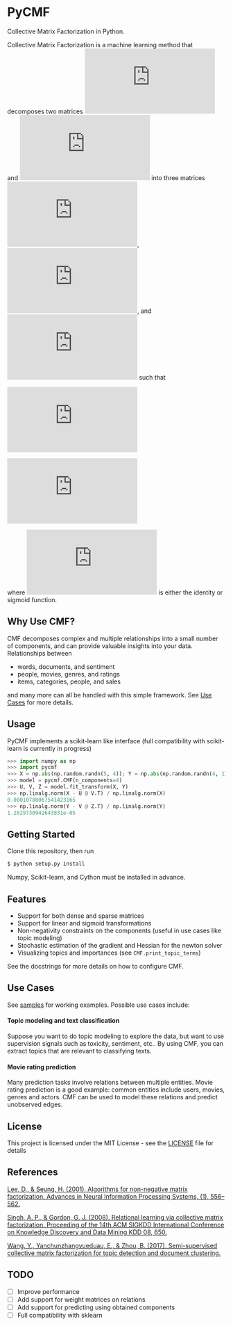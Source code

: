 # PyCMF
Collective Matrix Factorization in Python.

Collective Matrix Factorization is a machine learning method that decomposes two matrices
 ![equation](http://latex.codecogs.com/gif.latex?X) and ![equation](http://latex.codecogs.com/gif.latex?Y) into three matrices
 ![equation](http://latex.codecogs.com/gif.latex?U), ![equation](http://latex.codecogs.com/gif.latex?V), and
 ![equation](http://latex.codecogs.com/gif.latex?Z)
 such that

![equation](http://latex.codecogs.com/gif.latex?X%20%5Capprox%20f%28UV%5ET%29)  

![equation](http://latex.codecogs.com/gif.latex?Y%20%5Capprox%20f%28VZ%5ET%29)

where ![equation](http://latex.codecogs.com/gif.latex?f) is either the identity or sigmoid function.

## Why Use CMF?
CMF decomposes complex and multiple relationships into a small number of components, and can provide valuable insights into your data. Relationships between
- words, documents, and sentiment
- people, movies, genres, and ratings
- items, categories, people, and sales

and many more can all be handled with this simple framework.
See [Use Cases](https://github.com/smn-ailab/PyCMF#use-cases) for more details.

## Usage
PyCMF implements a scikit-learn like interface (full compatibility with scikit-learn is currently in progress)

```python
>>> import numpy as np                                                                                          
>>> import pycmf
>>> X = np.abs(np.random.randn(5, 4)); Y = np.abs(np.random.randn(4, 1))
>>> model = pycmf.CMF(n_components=4)
>>> U, V, Z = model.fit_transform(X, Y)
>>> np.linalg.norm(X - U @ V.T) / np.linalg.norm(X)
0.00010788067541423165
>>> np.linalg.norm(Y - V @ Z.T) / np.linalg.norm(Y)
1.2829730942643831e-05
```

## Getting Started
Clone this repository, then run
```bash
$ python setup.py install
```
Numpy, Scikit-learn, and Cython must be installed in advance.

## Features
- Support for both dense and sparse matrices
- Support for linear and sigmoid transformations
- Non-negativity constraints on the components (useful in use cases like topic modeling)
- Stochastic estimation of the gradient and Hessian for the newton solver
- Visualizing topics and importances (see `CMF.print_topic_terms`)

See the docstrings for more details on how to configure CMF.

## Use Cases
See [samples](samples) for working examples.
Possible use cases include:

#### Topic modeling and text classification
Suppose you want to do topic modeling to explore the data, but want to use supervision signals such as toxicity, sentiment, etc.. By using CMF, you can extract topics that are relevant to classifying texts.

#### Movie rating prediction
Many prediction tasks involve relations between multiple entities. Movie rating prediction is a good example: common entities include users, movies, genres and actors. CMF can be used to model these relations and predict unobserved edges.

## License
This project is licensed under the MIT License - see the [LICENSE](LICENSE) file for details

## References
[Lee, D., & Seung, H. (2001). Algorithms for non-negative matrix factorization.
Advances in Neural Information Processing Systems, (1), 556–562.](https://doi.org/10.1109/IJCNN.2008.4634046)

[Singh, A. P., & Gordon, G. J. (2008). Relational learning via collective matrix factorization.
Proceeding of the 14th ACM SIGKDD International Conference on Knowledge Discovery and Data Mining
KDD 08, 650.](http://www.cs.cmu.edu/~ggordon/singh-gordon-kdd-factorization.pdf)

[Wang, Y., Yanchunzhangvueduau, E., & Zhou, B. (2017).
Semi-supervised collective matrix factorization for topic detection and document clustering.](http://ieeexplore.ieee.org/document/8005460/)

## TODO
- [ ] Improve performance
- [ ] Add support for weight matrices on relations
- [ ] Add support for predicting using obtained components
- [ ] Full compatibility with sklearn
